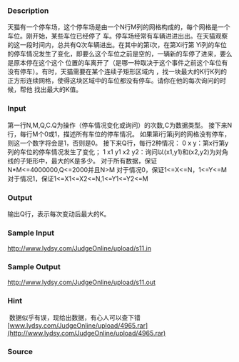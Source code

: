 
### Description
天猫有一个停车场，这个停车场是由一个N行M列的网格构成的，每个网格是一个车位。刚开始，某些车位已经停了
车。停车场经常有车辆进进出出。在天猫观察的这一段时间内，总共有Q次车辆进出。在其中的第i次，在第Xi行第
Yi列的车位的停车情况发生了变化，即要么这个车位之前是空的，一辆新的车停了进来，要么是原本停在这个这个
位置的车离开了（是哪一种取决于这个事件之前这个车位有没有停车）。有时，天猫需要在某个连续子矩形区域内
，找一块最大的K行K列的正方形连续网格，使得这块区域中的车位都没有停车。请你在他的每次询问的时候，帮他
找出最大的K值。

### Input
第一行N,M,Q,C.Q为操作（停车情况变化或询问）的次数,C为数据类型。
接下来N行，每行M个0或1，描述所有车位的停车情况。
如果第i行第j列的网格没有停车，则这一个数字将会是1，否则是0。
接下来Q行，每行2种情况：
0 x y：第x行第y列的车位的停车情况发生了变化；
1 x1 y1 x2 y2：询问以(x1,y1)和(x2,y2)为对角线的子矩形中，最大的K是多少。
对于所有数据，保证N*M<=4000000,Q<=2000并且N>M
对于情况0，保证1<=X<=N，1<=Y<=M
对于情况1，保证1<=X1<=X2<=N,1<=Y1<=Y2<=M

### Output
输出Q行，表示每次变动后最大的K。

### Sample Input
http://www.lydsy.com/JudgeOnline/upload/s11.in
### Sample Output
http://www.lydsy.com/JudgeOnline/upload/s11.out
### Hint
 数据似乎有误，现给出数据，有心人可以查下错[www.lydsy.com/JudgeOnline/upload/4965.rar](http://www.lydsy.com/JudgeOnline/upload/4965.rar)
### Source
